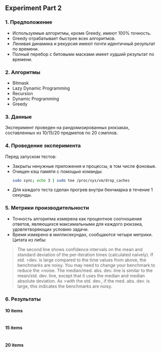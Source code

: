 ## Experiment Part 2

### 1. Предположение
- Используемые алгоритмы, кроме Greedy, имеют 100% точность.
- Greedy отрабатывает быстрее всех алгоритмов.
- Ленивая динамика и рекурсия имеют почти идентичный результат по времени.
- Полный перебор с битовыми масками имеет худший результат по времени.

### 2. Алгоритмы
- Bitmask
- Lazy Dynamic Programming
- Recursion
- Dynamic Programming
- Greedy

### 3. Данные
Эксперимент проведен на рандомизированных рюкзаках, составленных из 10/15/20 предметов по 20 сэмплов.

### 4. Проведение эксперимента
Перед запуском тестов:
- Закрыты ненужные приложения и процессы, в том числе фоновые.
- Очищен кэш памяти с помощью команды:
  ```bash
  sudo sync; echo 3 | sudo tee /proc/sys/vm/drop_caches
  ```
- Для каждого теста сделан прогрев внутри бенчмарка в течение 1 секунды.

### 5. Метрики производительности
- Точность алгоритма измерена как процентное соотношение ответов, являющихся максимальными для каждого рюкзака, удовлетворяющих условию задачи.
- Время измерено в миллисекундах, сообщаются четыре метрики. Цитата из либы:
>The second line shows confidence intervals on the mean and standard deviation of the per-iteration times (calculated naively). If std. >dev. is large compared to the time values from above, the benchmarks are noisy. You may need to change your benchmark to reduce the >noise.
>The median/med. abs. dev. line is similar to the mean/std. dev. line, except that it uses the median and median absolute deviation. As >with the std. dev., if the med. abs. dev. is large, this indicates the benchmarks are noisy.



### 6. Результаты

#### 10 items
<pre>
</pre>


#### 15 items
<pre>
</pre>


#### 20 items
<pre>
</pre>

